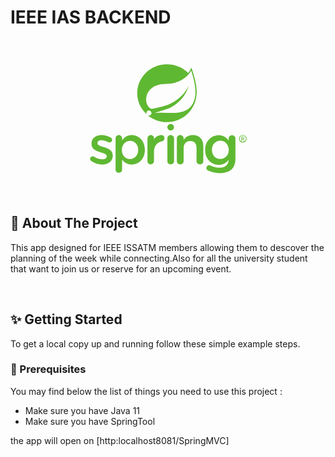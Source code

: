 # IEEE IAS BACKEND

<div id="top" align="center">
<svg version="1.1"  id="spring-original-wordmark-Layer_1" xmlns="http://www.w3.org/2000/svg" viewBox="0 0 128 128" xml:space="preserve" width="50%"><g id="spring-original-wordmark-surface1" fill="#5FB832"><path d="M1.7 98.6c-.6-.3-1-1-1-1.8 0-1.2.9-2.1 2.1-2.1.4 0 .8.1 1.1.3 2.2 1.5 4.6 2.2 6.7 2.2 2.3 0 3.6-1 3.6-2.5v-.1c0-1.8-2.5-2.4-5.2-3.2-3.4-1-7.2-2.4-7.2-6.8v-.1c0-4.4 3.6-7 8.2-7 2.5 0 5 .7 7.3 1.9.7.4 1.3 1.1 1.3 2 0 1.2-1 2.1-2.2 2.1-.4 0-.7-.1-1.1-.3-1.9-1-3.8-1.6-5.4-1.6-2.1 0-3.2 1-3.2 2.3v.1c0 1.7 2.5 2.4 5.2 3.3 3.4 1 7.2 2.6 7.2 6.7v.1c0 4.9-3.8 7.3-8.6 7.3-2.9 0-6.1-.9-8.8-2.8M39.8 89.5c0-4.5-3-7.4-6.6-7.4s-6.7 3-6.7 7.4v.1c0 4.4 3.1 7.4 6.7 7.4 3.6-.2 6.6-3 6.6-7.5m-18.4-9.3c0-1.5 1.1-2.7 2.6-2.7s2.7 1.2 2.7 2.7v1.6c1.7-2.4 4.1-4.3 7.8-4.3 5.4 0 10.7 4.3 10.7 11.9v.1c0 7.6-5.2 11.9-10.7 11.9-3.8 0-6.2-1.9-7.8-4v8.1c0 1.5-1.2 2.6-2.7 2.6-1.4 0-2.6-1.1-2.6-2.6V80.2M47.4 80.1c0-1.5 1.1-2.7 2.6-2.7s2.7 1.2 2.7 2.7v1.3c.3-2 3.5-3.9 5.8-3.9 1.7 0 2.6 1.1 2.6 2.6 0 1.4-.9 2.3-2.1 2.5-3.8.7-6.4 3.9-6.4 8.5v7.6c0 1.4-1.2 2.6-2.7 2.6-1.4 0-2.6-1.1-2.6-2.6V80.1M63.5 80.1c0-1.5 1.2-2.7 2.7-2.7 1.5 0 2.7 1.2 2.7 2.7v18.6c0 1.5-1.2 2.6-2.7 2.6-1.5 0-2.7-1.1-2.7-2.6V80.1M71.2 80.2c0-1.5 1.2-2.7 2.7-2.7s2.8 1.2 2.8 2.7v1.1c1.5-2.1 3.8-3.8 7.5-3.8 5.4 0 8.5 3.5 8.5 8.8v12.4c0 1.5-1.2 2.6-2.7 2.6s-2.8-1.1-2.8-2.6V87.9c0-3.6-1.9-5.6-5.1-5.6-3.2 0-5.4 2.1-5.4 5.7v10.7c0 1.5-1.2 2.6-2.8 2.6-1.5 0-2.7-1.1-2.7-2.6V80.2M106.5 96.9c-3.7 0-6.8-2.8-6.8-7.4v-.1c0-4.5 3.1-7.4 6.8-7.4 3.7 0 6.9 3 6.9 7.4v.1c0 4.4-3.2 7.4-6.9 7.4m9.5-19.3c-1.5 0-2.7 1.2-2.7 2.7v1.6c-1.8-2.4-4.2-4.3-8.1-4.3-5.6 0-11 4.3-11 12v.1c0 7.6 5.4 12 11 12 3.9 0 6.4-1.9 8.1-4-.3 4.2-2.9 6.3-7.5 6.3-2.7 0-5.1-.7-7.3-1.8-.3-.1-.6-.2-1-.2-1.3 0-2.3 1-2.3 2.2 0 1 .6 1.7 1.5 2.1 2.9 1.4 5.8 2.1 9.2 2.1 4.3 0 7.6-1 9.8-3.1 2-1.9 3.1-4.8 3.1-8.7V80.2c-.1-1.5-1.3-2.6-2.8-2.6M68.9 71.1c0 1.4-1.2 2.6-2.7 2.6-1.5 0-2.7-1.2-2.7-2.6 0-1.4 1.2-2.6 2.7-2.6 1.5 0 2.7 1.2 2.7 2.6M82.9 53.8C77 61.6 64.3 59 56.1 59.3c0 0-1.4.1-2.9.3 0 0 .6-.2 1.2-.5 5.7-1.9 8.4-2.3 11.9-4.1 6.5-3.3 13-10.4 14.3-17.8-2.5 7.1-10 13.2-16.9 15.7-4.7 1.7-13.2 3.3-13.2 3.3l-.3-.2c-5.8-2.7-6-15 4.6-18.9 4.6-1.7 9-.8 14-1.9 5.3-1.2 11.5-5.1 14-10.2 2.8 8.3 6.2 21 .1 28.8zm.1-31.2c-.7 1.6-1.6 3.1-2.6 4.4-4.4-4.4-10.5-7.1-17.3-7.1C49.8 19.9 39 30.5 39 43.4c0 6.8 3 12.9 7.7 17.2l.5.5c-.9-.7-1-2-.3-2.8.7-.9 2-1 2.9-.3s1 2 .3 2.8c-.7.9-2 1-2.9.3l.4.3c4.2 3.4 9.6 5.5 15.5 5.5 12.7 0 23.1-9.7 24-21.8.8-5.9-1-13.5-4.1-22.5M125.1 79.2h-.9v1.2h.9c.3 0 .6-.2.6-.6 0-.4-.3-.6-.6-.6zm.5 3l-.9-1.4h-.6v1.4h-.5v-3.4h1.4c.6 0 1.1.4 1.1 1 0 .8-.7 1-.9 1l.9 1.4h-.5zm-.8-4.3c-1.4 0-2.6 1.1-2.6 2.5s1.2 2.5 2.6 2.5c1.4 0 2.6-1.1 2.6-2.5 0-1.3-1.2-2.5-2.6-2.5zm0 5.6c-1.7 0-3.1-1.3-3.1-3s1.4-3 3.1-3c1.7 0 3.1 1.3 3.1 3 0 1.6-1.4 3-3.1 3"/></g></svg>
</div>

## 📃 About The Project

This app designed for IEEE ISSATM members allowing them to descover the planning of the week while connecting.Also for all the university student that want to join us or reserve for an upcoming event.

<br/>

## ✨ Getting Started
To get a local copy up and running follow these simple example steps.
### 🚧 Prerequisites

You may find below the list of things you need to use this project :
* Make sure you have Java 11
* Make sure you have SpringTool 




the app will open on [http:localhost8081/SpringMVC]

 